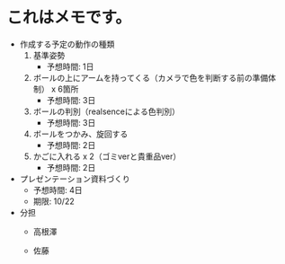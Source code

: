 # これはメモです。

* 作成する予定の動作の種類
    1. 基準姿勢
        * 予想時間: 1日
    2. ボールの上にアームを持ってくる（カメラで色を判断する前の準備体制） x 6箇所
        * 予想時間: 3日
    3. ボールの判別（realsenceによる色判別）
        * 予想時間: 3日
    4. ボールをつかみ、旋回する
        * 予想時間: 2日
    5. かごに入れる x 2（ゴミverと貴重品ver）
        * 予想時間: 2日
* プレゼンテーション資料づくり
    * 予想時間: 4日
    * 期限: 10/22
* 分担
    * 高根澤

    * 佐藤
 

